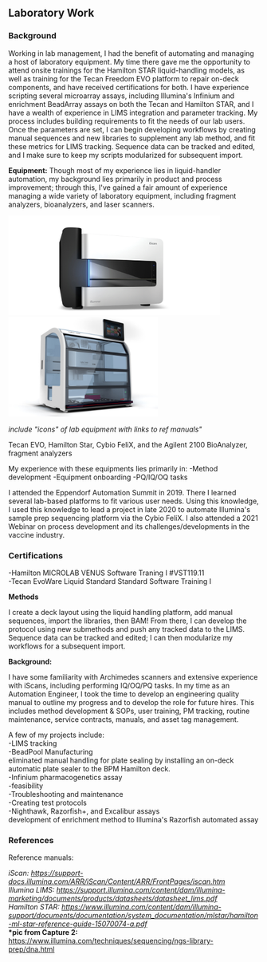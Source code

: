 ## Laboratory Work

### Background

Working in lab management, I had the benefit of automating and managing a host of laboratory equipment. My time there gave me the opportunity to attend onsite trainings for the Hamilton STAR liquid-handling models, as well as training for the Tecan Freedom EVO platform to repair on-deck components, and have received certifications for both. I have experience scripting several microarray assays, including Illumina's Infinium and enrichment BeadArray assays on both the Tecan and Hamilton STAR, and I have a wealth of experience in LIMS integration and parameter tracking. My process includes building requirements to fit the needs of our lab users. Once the parameters are set, I can begin developing workflows by creating manual sequences and new libraries to supplement any lab method, and fit these metrics for LIMS tracking. Sequence data can be tracked and edited, and I make sure to keep my scripts modularized for subsequent import.

**Equipment:** Though most of my experience lies in liquid-handler automation, my background lies primarily in product and process improvement; through this, I've gained a fair amount of experience managing a wide variety of laboratory equipment, including fragment analyzers, bioanalyzers, and laser scanners. 

<span>
<img src="./images/iscan.png" style="height:200px; width:425px">
<img src="./images/cybio.png" style="height:200px; width:300px">
</span>

<i>include "icons" of lab equipment with links to ref manuals" </i>

Tecan EVO, Hamilton Star, Cybio FeliX, and the Agilent 2100 BioAnalyzer, fragment analyzers

My experience with these equipments lies primarily in:
-Method development
-Equipment onboarding
-PQ/IQ/OQ tasks

I attended the Eppendorf Automation Summit in 2019. There I learned several lab-based platforms to fit various user needs. Using this knowledge, I used this knowledge to lead a project in late 2020 to automate Illumina's sample prep sequencing platform via the Cybio FeliX. I also attended a 2021 Webinar on process development and its challenges/developments in the vaccine industry.

### Certifications
-Hamilton MICROLAB VENUS Software Traning I #VST119.11</br>
-Tecan EvoWare Liquid Standard Standard Software Training I</br>

**Methods**



I create a deck layout using the liquid handling platform, add manual sequences, import the libraries, then BAM! From there, I can develop the protocol using new submethods and push any tracked data to the LIMS. Sequence data can be tracked and edited; I can then modularize my workflows for a subsequent import.


**Background:**

I have some familiarity with Archimedes scanners and extensive experience with iScans, including performing IQ/OQ/PQ tasks. In my time as an Automation Engineer, I took the time to develop an engineering quality manual to outline my progress and to develop the role for future hires. This includes method development & SOPs, user training, PM tracking, routine maintenance, service contracts, manuals, and asset tag management.

A few of my projects include:</br>
-LIMS tracking</br>
-BeadPool Manufacturing</br>
eliminated manual handling for plate sealing by installing an on-deck automatic plate sealer to the BPM Hamilton deck.</br>
-Infinium pharmacogenetics assay</br>
  -feasibility</br>
-Troubleshooting and maintenance</br>
-Creating test protocols</br>
-Nighthawk, Razorfish+, and Excalibur assays</br>
development of enrichment method to Illumina's Razorfish automated assay


### References
Reference manuals:<br>

<i>iScan:</i> <i>https://support-docs.illumina.com/ARR/iScan/Content/ARR/FrontPages/iscan.htm</i><br>
<i>Illumina LIMS:</i>  <i>https://support.illumina.com/content/dam/illumina-marketing/documents/products/datasheets/datasheet_lims.pdf</i><br>
<i>Hamilton STAR:</i>  <i>https://www.illumina.com/content/dam/illumina-support/documents/documentation/system_documentation/mlstar/hamilton-ml-star-reference-guide-15070074-a.pdf</i><br>
<b>*pic from Capture 2:</b></i> https://www.illumina.com/techniques/sequencing/ngs-library-prep/dna.html

